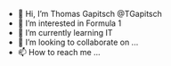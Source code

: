 - 👋 Hi, I’m Thomas Gapitsch @TGapitsch
- 👀 I’m interested in Formula 1
- 🌱 I’m currently learning IT
- 💞️ I’m looking to collaborate on ...
- 📫 How to reach me ...

<!---
TGapitsch/TGapitsch is a ✨ special ✨ repository because its `README.md` (this file) appears on your GitHub profile.
You can click the Preview link to take a look at your changes.
--->
